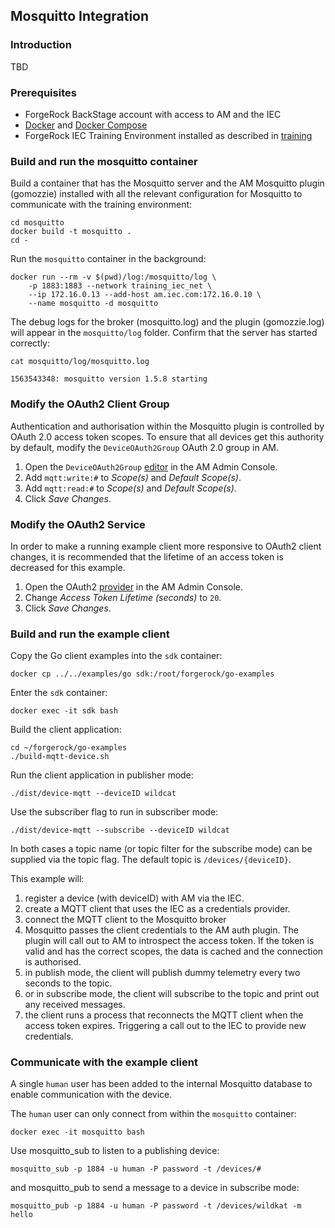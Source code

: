 ## Mosquitto Integration
### Introduction

TBD

### Prerequisites

- ForgeRock BackStage account with access to AM and the IEC
- [Docker](https://docs.docker.com/install/) and [Docker Compose](https://docs.docker.com/compose/install/)
- ForgeRock IEC Training Environment installed as described in [training](../../training)

### Build and run the mosquitto container

Build a container that has the Mosquitto server and the AM Mosquitto plugin (gomozzie) installed with all the relevant
configuration for Mosquitto to communicate with the training environment:

	cd mosquitto 	
	docker build -t mosquitto .
	cd -

Run the `mosquitto` container in the background:

	docker run --rm -v $(pwd)/log:/mosquitto/log \
		-p 1883:1883 --network training_iec_net \
		--ip 172.16.0.13 --add-host am.iec.com:172.16.0.10 \
		--name mosquitto -d mosquitto
		
The debug logs for the broker (mosquitto.log) and the plugin (gomozzie.log) will appear in the `mosquitto/log` folder.
Confirm that the server has started correctly:

	cat mosquitto/log/mosquitto.log
	
	1563543348: mosquitto version 1.5.8 starting

### Modify the OAuth2 Client Group

Authentication and authorisation within the Mosquitto plugin is controlled by OAuth 2.0 access token scopes.
To ensure that all devices get this authority by default, modify the `DeviceOAuth2Group` OAuth 2.0 group in AM. 

1. Open the `DeviceOAuth2Group` [editor](http://am.iec.com:8080/openam/XUI/#realms/%2Fedge/applications-oauth2/groups/edit/DeviceOAuth2Group)
in the AM Admin Console.
1. Add `mqtt:write:#` to *Scope(s)* and *Default Scope(s)*.
1. Add `mqtt:read:#` to *Scope(s)* and *Default Scope(s)*.
1. Click *Save Changes*.

### Modify the OAuth2 Service

In order to make a running example client more responsive to OAuth2 client changes, it is recommended that the lifetime
of an access token is decreased for this example.

1. Open the OAuth2 [provider](http://am.iec.com:8080/openam/XUI/#realms/%2Fedge/services/edit/oauth-oidc) 
in the AM Admin Console.
1. Change *Access Token Lifetime (seconds)* to `20`.
1. Click *Save Changes*.
 

### Build and run the example client

Copy the Go client examples into the `sdk` container:

	docker cp ../../examples/go sdk:/root/forgerock/go-examples

Enter the `sdk` container:

    docker exec -it sdk bash

Build the client application:

    cd ~/forgerock/go-examples
    ./build-mqtt-device.sh

Run the client application in publisher mode:

    ./dist/device-mqtt --deviceID wildcat
    
Use the subscriber flag to run in subscriber mode:

    ./dist/device-mqtt --subscribe --deviceID wildcat
    
In both cases a topic name (or topic filter for the subscribe mode) can be supplied via the topic flag.
The default topic is `/devices/{deviceID}`.

This example will:
1. register a device (with deviceID) with AM via the IEC.
1. create a MQTT client that uses the IEC as a credentials provider. 
1. connect the MQTT client to the Mosquitto broker
1. Mosquitto passes the client credentials to the AM auth plugin. 
The plugin will call out to AM to introspect the access token.
If the token is valid and has the correct scopes, the data is cached and the connection is authorised. 
1. in publish mode, the client will publish dummy telemetry every two seconds to the topic.
1. or in subscribe mode, the client will subscribe to the topic and print out any received messages.
1. the client runs a process that reconnects the MQTT client when the access token expires.
Triggering a call out to the IEC to provide new credentials.

### Communicate with the example client

A single `human` user has been added to the internal Mosquitto database to enable communication with the device.

The `human` user can only connect from within the `mosquitto` container:

	docker exec -it mosquitto bash
	
Use mosquitto_sub to listen to a publishing device:	

	mosquitto_sub -p 1884 -u human -P password -t /devices/#

and mosquitto_pub to send a message to a device in subscribe mode:	

	mosquitto_pub -p 1884 -u human -P password -t /devices/wildkat -m hello
